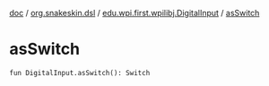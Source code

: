 [doc](../../index.md) / [org.snakeskin.dsl](../index.md) / [edu.wpi.first.wpilibj.DigitalInput](index.md) / [asSwitch](./as-switch.md)

# asSwitch

`fun DigitalInput.asSwitch(): Switch`